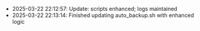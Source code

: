 - 2025-03-22 22:12:57: Update: scripts enhanced; logs maintained
- 2025-03-22 22:13:14: Finished updating auto_backup.sh with enhanced logic
